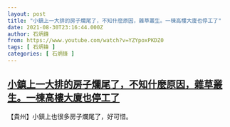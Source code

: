 ```yaml
---
layout: post
title: "小鎮上一大排的房子爛尾了，不知什麼原因，雜草叢生。一棟高樓大廈也停工了"
date: 2021-08-30T23:16:44.000Z
author: 石炳鋒
from: https://www.youtube.com/watch?v=YZYpoxPKDZ0
tags: [ 石炳锋 ]
categories: [ 石炳锋 ]
---
```

<!--1630365404000-->
[小鎮上一大排的房子爛尾了，不知什麼原因，雜草叢生。一棟高樓大廈也停工了](https://www.youtube.com/watch?v=YZYpoxPKDZ0)
------

<div>
【貴州】小鎮上也很多房子爛尾了，好可惜。
</div>
